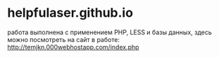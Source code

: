 # helpfulaser.github.io
работа выполнена с применением РНР, LESS и базы данных, здесь можно посмотреть на сайт в работе: http://temjkn.000webhostapp.com/index.php
